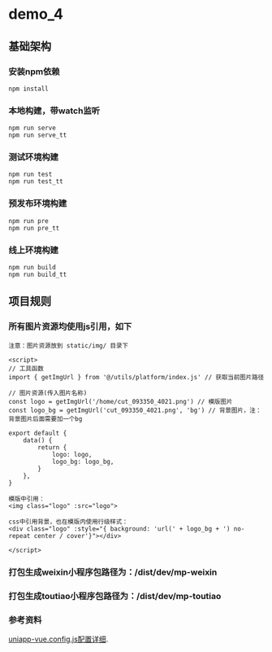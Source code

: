 # demo_4

## 基础架构

### 安装npm依赖
```
npm install
```

### 本地构建，带watch监听
```
npm run serve
npm run serve_tt
```

### 测试环境构建
```
npm run test
npm run test_tt
```

### 预发布环境构建
```
npm run pre
npm run pre_tt
```

### 线上环境构建
```
npm run build
npm run build_tt
```

## 项目规则
### 所有图片资源均使用js引用，如下
```
注意：图片资源放到 static/img/ 目录下

<script>
// 工具函数
import { getImgUrl } from '@/utils/platform/index.js' // 获取当前图片路径

// 图片资源(传入图片名称)
const logo = getImgUrl('/home/cut_093350_4021.png') // 模版图片
const logo_bg = getImgUrl('cut_093350_4021.png', 'bg') // 背景图片，注：背景图片后面需要加一个bg

export default {
    data() {
        return {
            logo: logo,
            logo_bg: logo_bg,
        }
    },
}

模版中引用：
<img class="logo" :src="logo">

css中引用背景，也在模版内使用行级样式：
<div class="logo" :style="{ background: 'url(' + logo_bg + ') no-repeat center / cover'}"></div>

</script>
```

### 打包生成weixin小程序包路径为：/dist/dev/mp-weixin
### 打包生成toutiao小程序包路径为：/dist/dev/mp-toutiao


### 参考资料
[uniapp-vue.config.js配置详细](https://uniapp.dcloud.io/collocation/vue-config).
